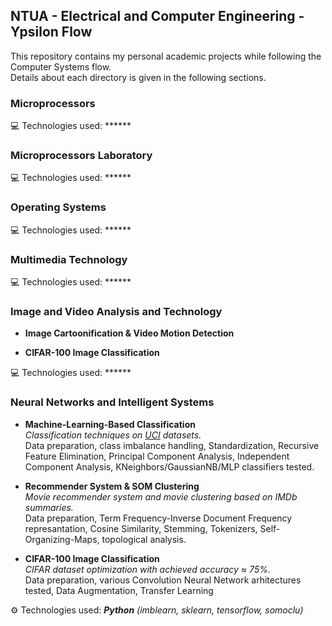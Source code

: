 ## NTUA - Electrical and Computer Engineering - Ypsilon Flow

This repository contains my personal academic projects while following the Computer Systems flow.  
Details about each directory is given in the following sections.

### Microprocessors

:computer: Technologies used: ******

### Microprocessors Laboratory

:computer: Technologies used: ******

### Operating Systems

:computer: Technologies used: ******

### Multimedia Technology

:computer: Technologies used: ******

### Image and Video Analysis and Technology

- **Image Cartoonification & Video Motion Detection**  

- **CIFAR-100 Image Classification**  

:computer: Technologies used: ******

### Neural Networks and Intelligent Systems

- **Machine-Learning-Based Classification**  
_Classification techniques on [UCI](https://archive.ics.uci.edu/ml/index.php) datasets._  
Data preparation, class imbalance handling, Standardization, Recursive Feature Elimination, Principal Component Analysis, Independent Component Analysis, KNeighbors/GaussianNB/MLP classifiers tested.

- **Recommender System & SOM Clustering**  
_Movie recommender system and movie clustering based on IMDb summaries._  
Data preparation, Term Frequency-Inverse Document Frequency represantation, Cosine Similarity, Stemming, Tokenizers, Self-Organizing-Maps, topological analysis.

- **CIFAR-100 Image Classification**  
_CIFAR dataset optimization with achieved accuracy ≈ 75%._  
Data preparation, various Convolution Neural Network arhitectures tested, Data Augmentation, Transfer Learning

:gear: Technologies used: ***Python*** _(imblearn, sklearn, tensorflow, somoclu)_
